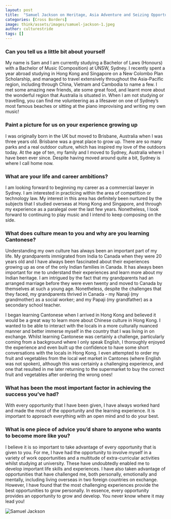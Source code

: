 ```yaml
---
layout: post
title:  "Samuel Jackson on Heritage, Asia Adventure and Seizing Opportunity"
categories: [Cross Borders]
image: think/assets/images/samuel-jackson-1.jpeg
author: culturestride
tags: []
---
```



### Can you tell us a little bit about yourself 

My name is Sam and I am currently studying a Bachelor of Laws (Honours) with a Bachelor of Music (Composition) at UNSW, Sydney. I recently spent a year abroad studying in Hong Kong and Singapore on a New Colombo Plan Scholarship, and managed to travel extensively throughout the Asia-Pacific region, including through China, Vietnam and Cambodia to name a few. I met some amazing new friends, ate some great food, and learnt more about the wonderful region that Australia is situated in. When I am not studying or travelling, you can find me volunteering as a lifesaver on one of Sydney’s most famous beaches or sitting at the piano improvising and writing my own music!

### Paint a picture for us on your experience growing up
    
I was originally born in the UK but moved to Brisbane, Australia when I was three years old. Brisbane was a great place to grow up. There are so many parks and a real outdoor culture, which has inspired my love of the outdoors today. At the age of ten, my family and I moved to Sydney, Australia where I have been ever since. Despite having moved around quite a bit, Sydney is where I call home now.

### What are your life and career ambitions?
 
I am looking forward to beginning my career as a commercial lawyer in Sydney. I am interested in practicing within the area of competition or technology law. My interest in this area has definitely been nurtured by the subjects that I studied overseas at Hong Kong and Singapore, and through my experience as a paralegal over the last few years. Nonetheless, I look forward to continuing to play music and I intend to keep composing on the side. 
  
### What does culture mean to you and why are you learning Cantonese?
 
Understanding my own culture has always been an important part of my life. My grandparents immigrated from India to Canada when they were 20 years old and I have always been fascinated about their experiences growing up as one of the only Indian families in Canada. It has always been important for me to understand their experiences and learn more about my Indian heritage. I am intrigued by the fact that my grandparents had an arranged marriage before they were even twenty and moved to Canada by themselves at such a young age. Nonetheless, despite the challenges that they faced, my grandparents thrived in Canada - my Nanaji (my grandmother) as a social worker; and my Papaji (my grandfather) as a secondary school teacher. 

I began learning Cantonese when I arrived in Hong Kong and believed it would be a great way to learn more about Chinese culture in Hong Kong. I wanted to be able to interact with the locals in a more culturally nuanced manner and better immerse myself in the country that I was living in on exchange. Whilst learning Cantonese was certainly a challenge, particularly coming from a background where I only speak English, I thoroughly enjoyed the experience and even built up the confidence to have some short conversations with the locals in Hong Kong. I even attempted to order my fruit and vegetables from the local wet market in Cantones (where English was not spoken), although this was certainly a challenging experience, and one that resulted in me later returning to the supermarket to buy the correct fruit and vegetables after ordering the wrong ones!

### What has been the most important factor in achieving the success you’ve had?

With every opportunity that I have been given, I have always worked hard and made the most of the opportunity and the learning experience. It is important to approach everything with an open mind and to do your best. 

### What is one piece of advice you’d share to anyone who wants to become more like you?

I believe it is so important to take advantage of every opportunity that is given to you. For me, I have had the opportunity to involve myself in a variety of work opportunities and a multitude of extra-curricular activities whilst studying at university. These have undoubtedly enabled me to develop important life skills and experiences. I have also taken advantage of opportunities that have challenged me, both personally, emotionally and mentally, including living overseas in two foreign countries on exchange. However, I have found that the most challenging experiences provide the best opportunities to grow personally. In essence, every opportunity provides an opportunity to grow and develop. You never know where it may lead you!

<span style="text-align:center">
<img style="max-height:500px" src="../../think/assets/images/samuel-jackson-2.jpeg" alt="Samuel Jackson"/>
</span>